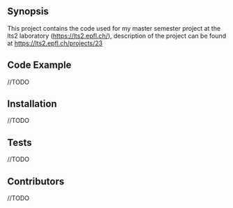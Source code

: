 ## Synopsis
This project contains the code used for my master semester project at the lts2 laboratory (https://lts2.epfl.ch/), description of the project can be found at https://lts2.epfl.ch/projects/23

## Code Example

//TODO
## Installation

//TODO

## Tests

//TODO
## Contributors

//TODO
